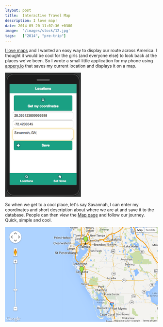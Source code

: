 ```yaml
---
layout: post
title:  Interactive Travel Map
description: I love map!
date: 2014-05-20 11:07:36 +0300
image:  '/images/stock/12.jpg'
tags:   ["2014", "pre-trip"]
---
```

<p><a href="https://www.youtube.com/watch?v=NSw1F-E_M2A">I love maps</a> and I wanted an easy way to display our route across America. I thought it would be cool for the girls (and everyone else) to look back at the places we've been. So I wrote a small little application for my phone using <a href="https://appery.io">appery.io</a> that saves my current location and displays it on a map.</p>
<img src="images/mobile-app.png" style="width:250px;" alt="Awesome mobile app">
<p>So when we get to a cool place, let's say Savannah, I can enter my coordinates and short description about where we are at and save it to the database. People can then view the <a href="/map">Map page</a> and follow our journey. Quick, simple and cool.</p>
<p><img src="images/map.png" alt="" ></p>

